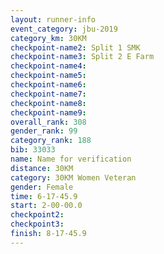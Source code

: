 ```yaml
---
layout: runner-info 
event_category: jbu-2019 
category_km: 30KM 
checkpoint-name2: Split 1 SMK 
checkpoint-name3: Split 2 E Farm 
checkpoint-name4: 
checkpoint-name5: 
checkpoint-name6: 
checkpoint-name7: 
checkpoint-name8: 
checkpoint-name9: 
overall_rank: 308
gender_rank: 99
category_rank: 188
bib: 33033
name: Name for verification
distance: 30KM
category: 30KM Women Veteran
gender: Female
time: 6-17-45.9
start: 2-00-00.0
checkpoint2:
checkpoint3:
finish: 8-17-45.9
---
```

